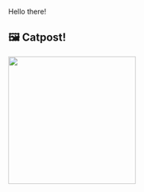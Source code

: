 Hello there!



## 🖼️ Catpost!

<sub>
    <img src="https://cdn2.thecatapi.com/images/MTkxODY3NA.gif" height="256">
</sub>


